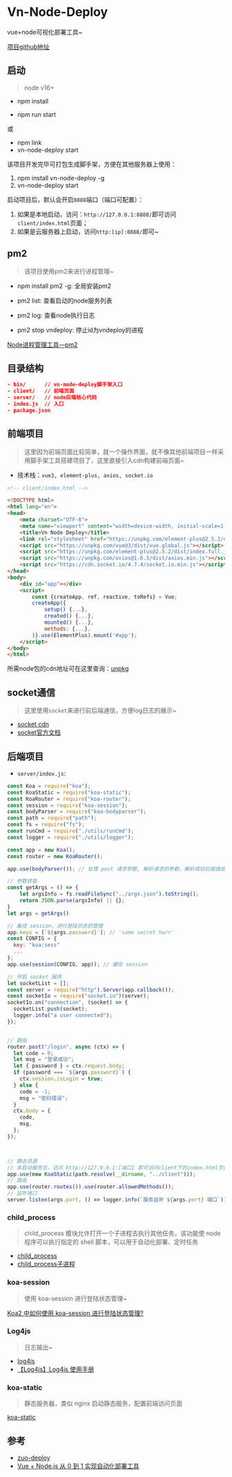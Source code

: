 


# Vn-Node-Deploy


vue+node可视化部署工具~


[项目github地址](https://github.com/verneyZhou/vn-node-deploy)


## 启动

> node v16+


- npm install

- npm run start

或

- npm link
- vn-node-deploy start


该项目开发完毕可打包生成脚手架，方便在其他服务器上使用：
1. npm install vn-node-deploy -g
2. vn-node-deploy start


启动项目后，默认会开启`8888`端口（端口可配置）：
1. 如果是本地启动，访问：`http://127.0.0.1:8888/`即可访问`client/index.html`页面；
2. 如果是云服务器上启动，访问`http:[ip]:8888/`即可~


## pm2
> 该项目使用pm2来进行进程管理~

- npm install pm2 -g: 全局安装pm2

- pm2 list: 查看启动的node服务列表

- pm2 log: 查看node执行日志

- pm2 stop vndeploy: 停止id为vndeploy的进程


[Node进程管理工具—pm2](https://blog.csdn.net/qq_38128179/article/details/120401139)



## 目录结构

``` json
- bin/      // vn-node-deploy脚手架入口
- client/   // 前端页面
- server/   // node后端核心代码
- index.js  // 入口
- package.json
```



## 前端项目

> 这里因为前端页面比较简单，就一个操作界面，就不像其他前端项目一样采用脚手架工具搭建项目了，这里直接引入cdn构建前端页面~


- 技术栈：`vue3, element-plus, axios, socket.io`

``` html
<!-- client/index.html -->

<!DOCTYPE html>
<html lang="en">
<head>
    <meta charset="UTF-8">
    <meta name="viewport" content="width=device-width, initial-scale=1.0">
    <title>Vn Node Deploy</title>
    <link rel="stylesheet" href="https://unpkg.com/element-plus@2.5.2/dist/index.css" />
    <script src="https://unpkg.com/vue@3/dist/vue.global.js"></script>
    <script src="https://unpkg.com/element-plus@2.5.2/dist/index.full.js"></script>
    <script src="https://unpkg.com/axios@1.6.5/dist/axios.min.js"></script>
    <script src="https://cdn.socket.io/4.7.4/socket.io.min.js"></script>
</head>
<body>
    <div id="app"></div>
    <script>
        const {createApp, ref, reactive, toRefs} = Vue;
        createApp({
            setup() {...},
            created() {...},
            mounted() {...},
            methods: {...},
        )}.use(ElementPlus).mount('#app');
    </script>
</body>
</html>
```

所需node包的cdn地址可在这里查询：[unpkg](https://unpkg.com/)



## socket通信
> 这里使用`socket`来进行前后端通信，方便log日志的展示~

- [socket cdn](https://cdn.socket.io/)
- [socket官方文档](https://socket.io/zh-CN/)




## 后端项目


- `server/index.js`:

``` js
const Koa = require("koa");
const KoaStatic = require("koa-static");
const KoaRouter = require("koa-router");
const session = require("koa-session");
const bodyParser = require("koa-bodyparser");
const path = require("path");
const fs = require("fs");
const runCmd = require("./utils/runCmd");
const logger = require("./utils/logger");

const app = new Koa();
const router = new KoaRouter();

app.use(bodyParser()); // 处理 post 请求参数, 解析请求的参数，解析成功后赋值给 ctx.request.body

// 参数获取
const getArgs = () => {
    let argsInfo = fs.readFileSync("../args.json").toString();
    return JSON.parse(argsInfo) || {};
}
let args = getArgs()

// 集成 session，进行登陆状态的管理
app.keys = [`${args.password}`]; // 'some secret hurr'
const CONFIG = {
  key: "koa:sess"
  ...
};
app.use(session(CONFIG, app)); // 缓存 session

// 开启 socket 服务
let socketList = [];
const server = require("http").Server(app.callback());
const socketIo = require("socket.io")(server);
socketIo.on("connection", (socket) => {
  socketList.push(socket);
  logger.info("a user connected");
});


// 路由
router.post("/login", async (ctx) => {
  let code = 0;
  let msg = "登录成功";
  let { password } = ctx.request.body;
  if (password === `${args.password}`) {
    ctx.session.isLogin = true;
  } else {
    code = -1;
    msg = "密码错误";
  }
  ctx.body = {
    code,
    msg,
  };
});



// 静态资源
// 本启动服务后，访问 http://127.0.0.1:[端口] 即可访问client下的index.html页面
app.use(new KoaStatic(path.resolve(__dirname, "../client")));
// 路由
app.use(router.routes()).use(router.allowedMethods());
// 监听端口
server.listen(args.port, () => logger.info(`服务监听 ${args.port} 端口`));

```


### child_process
> child_process 模块允许打开一个子进程去执行其他任务，该功能使 node 程序可以执行指定的 shell 脚本，可以用于自动化部署、定时任务

- [child_process](https://fe.zuo11.com/node/node-doc.html#child-process)
- [child_process子进程](https://www.nodeapp.cn/child_process.html)


### koa-session
> 使用 koa-session 进行登陆状态管理~

[Koa2 中如何使用 koa-session 进行登陆状态管理?](https://juejin.cn/post/6948780829921247269)


### Log4js
> 日志输出~

- [log4js](https://www.npmjs.com/package/log4js)
- [【Log4js】Log4js 使用手册](https://blog.csdn.net/qq_37012965/article/details/124932263)



### koa-static
> 静态服务器，类似 nginx 启动静态服务，配置前端访问页面

[koa-static](https://www.npmjs.com/package/koa-static)







## 参考

- [zuo-deploy](https://github.com/dev-zuo/zuo-deploy)
- [Vue + Node.js 从 0 到 1 实现自动化部署工具](https://juejin.cn/post/7070921715492061214)